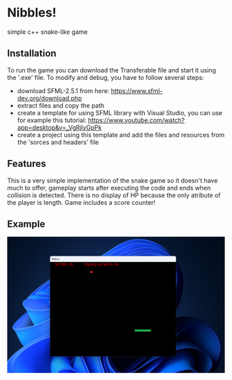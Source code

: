 # Nibbles!
simple c++ snake-like game

## Installation
To run the game you can download the Transferable file and start it using the '.exe' file.
To modify and debug, you have to follow several steps: 
* download SFML-2.5.1 from here: https://www.sfml-dev.org/download.php
* extract files and copy the path
* create a template for using SFML library with Visual Studio, you can use for example this tutorial: https://www.youtube.com/watch?app=desktop&v=_VgRjlvGpPk
* create a project using this template and add the files and resources from the 'sorces and headers' file

## Features
This is a very simple implementation of the snake game so it doesn't have much to offer, gameplay starts after executing the code and ends when collision is detected.
There is no display of HP because the only atribute of the player is length.
Game includes a score counter!

## Example
![Example](./example.png)
